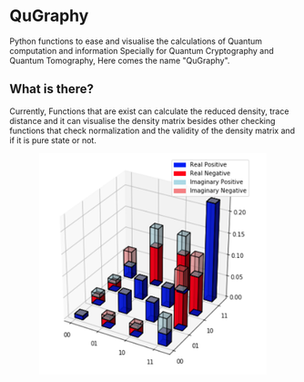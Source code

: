 # QuGraphy
Python functions to ease and visualise the calculations of Quantum computation and information Specially for Quantum Cryptography and Quantum Tomography, Here comes the name "QuGraphy".

## What is there?
Currently, Functions that are exist can calculate the reduced density, trace distance and it can visualise the density matrix besides other checking functions that check normalization and the validity of the density matrix and if it is pure state or not.
<div style="text-align:center"><img src="images/density_visualization_sample.png" width="400" /></div>
